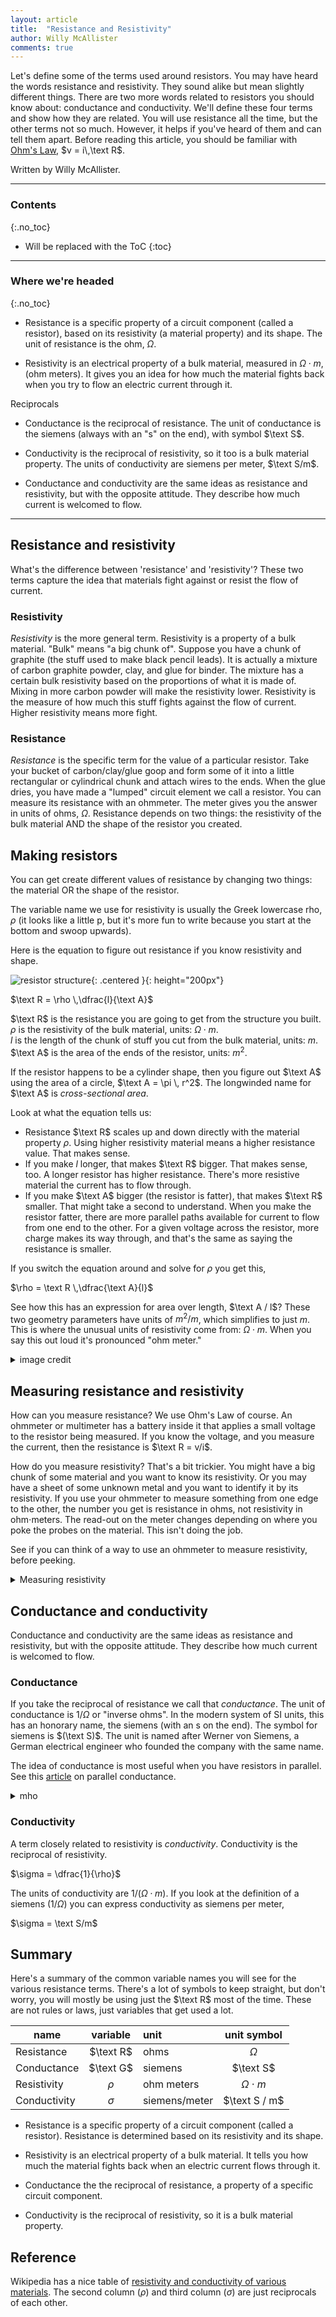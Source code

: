 ```yaml
---
layout: article
title:  "Resistance and Resistivity"
author: Willy McAllister
comments: true
---
```


Let's define some of the terms used around resistors. You may have heard the words resistance and resistivity. They sound alike but mean slightly different things. There are two more words related to resistors you should know about: conductance and conductivity. We'll define these four terms and show how they are related. You will use resistance all the time, but the other terms not so much. However, it helps if you've heard of them and can tell them apart. Before reading this article, you should be familiar with [Ohm's Law](http://spinningnumbers.org/a/5ideal-elements-and-sources.html#ohms-law), $v = i\,\text R$.

Written by Willy McAllister.

----

### Contents
{:.no_toc}

* Will be replaced with the ToC
{:toc}

----

### Where we're headed 
{:.no_toc}

* Resistance is a specific property of a circuit component (called a resistor), based on its resistivity (a material property) and its shape. The unit of resistance is the ohm, $\Omega$.

* Resistivity is an electrical property of a bulk material, measured in $\Omega \cdot m$, (ohm meters). It gives you an idea for how much the material fights back when you try to flow an electric current through it.

Reciprocals

* Conductance is the reciprocal of resistance. The unit of conductance is the siemens (always with an "s" on the end), with symbol $\text S$. 

* Conductivity is the reciprocal of resistivity, so it too is a bulk material property. The units of conductivity are siemens per meter, $\text S/m$.

* Conductance and conductivity are the same ideas as resistance and resistivity, but with the opposite attitude. They describe how much current is welcomed to flow.


----

## Resistance and resistivity

What's the difference between 'resistance' and 'resistivity'? These two terms capture the idea that materials fight against or resist the flow of current.

### Resistivity

*Resistivity* is the more general term. Resistivity is a property of a bulk material. "Bulk" means "a big chunk of". Suppose you have a chunk of graphite (the stuff used to make black pencil leads). It is actually a mixture of carbon graphite powder, clay, and glue for binder. The mixture has a certain bulk resistivity based on the proportions of what it is made of. Mixing in more carbon powder will make the resistivity lower. Resistivity is the measure of how much this stuff fights against the flow of current. Higher resistivity means more fight.  

### Resistance

*Resistance* is the specific term for the value of a particular resistor. Take your bucket of carbon/clay/glue goop and form some of it into a little rectangular or cylindrical chunk and attach wires to the ends. When the glue dries, you have made a "lumped" circuit element we call a resistor. You can measure its resistance with an ohmmeter. The meter gives you the answer in units of ohms, $\Omega$. Resistance depends on two things: the resistivity of the bulk material AND the shape of the resistor you created.

## Making resistors

You can get create different values of resistance by changing two things: the material OR the shape of the resistor.

The variable name we use for resistivity is usually the Greek lowercase rho, $\rho$ (it looks like a little p, but it's more fun to write because you start at the bottom and swoop upwards).

Here is the equation to figure out resistance if you know resistivity and shape.

![resistor structure](https://upload.wikimedia.org/wikipedia/commons/6/68/Resistivity_geometry.png){: .centered }{: height="200px"}

$\text R = \rho \,\dfrac{l}{\text A}$

$\text R$ is the resistance you are going to get from the structure you built.  
$\rho$ is the resistivity of the bulk material, units: $\Omega \cdot m$.  
$l$ is the length of the chunk of stuff you cut from the bulk material, units: $m$.  
$\text A$ is the area of the ends of the resistor, units: $m^2$. 

If the resistor happens to be a cylinder shape, then you figure out $\text A$ using the area of a circle, $\text A = \pi \, r^2$. The longwinded name for $\text A$ is *cross-sectional area*.

Look at what the equation tells us:
* Resistance $\text R$ scales up and down directly with the material property $\rho$. Using higher resistivity material means a higher resistance value. That makes sense.
* If you make $l$ longer, that makes $\text R$ bigger. That makes sense, too. A longer resistor has higher resistance. There's more resistive material the current has to flow through.
* If you make $\text A$ bigger (the resistor is fatter), that makes $\text R$ smaller. That might take a second to understand. When you make the resistor fatter, there are more parallel paths available for current to flow from one end to the other. For a given voltage across the resistor, more charge makes its way through, and that's the same as saying the resistance is smaller. 

If you switch the equation around and solve for $\rho$ you get this,

$\rho = \text R \,\dfrac{\text A}{l}$

See how this has an expression for area over length, $\text A / l$? These two geometry parameters have units of $m^2/m$, which simplifies to just $m$. This is where the unusual units of resistivity come from: $\Omega \cdot m$. When you say this out loud it's pronounced "ohm meter."

<details>
<summary>image credit</summary>
<p>Resistor image by <a href="//commons.wikimedia.org/wiki/User:Omegatron" title="User:Omegatron">User:Omegatron</a> - Created by <a href="//commons.wikimedia.org/wiki/User:Omegatron" title="User:Omegatron">User:Omegatron</a> using the <a href="https://en.wikipedia.org/wiki/GIMP" class="extiw" title="w:GIMP">GIMP</a>, <a href="http://creativecommons.org/licenses/by-sa/3.0" title="Creative Commons Attribution-Share Alike 3.0">CC BY-SA 3.0</a>, <a href="https://commons.wikimedia.org/w/index.php?curid=1699802">Link</a></p>

<p>This <a href="https://en.wikipedia.org/wiki/Electrical_resistivity_and_conductivity">Wikipedia article</a> has the equation for how to figure out resistance if you know resistivity and shape.</p>
</details>

## Measuring resistance and resistivity

How can you measure resistance? We use Ohm's Law of course. An ohmmeter or multimeter has a battery inside it that applies a small voltage to the resistor being measured. If you know the voltage, and you measure the current, then the resistance is $\text R = v/i$.

How do you measure resistivity? That's a bit trickier. You might have a big chunk of some material and you want to know its resistivity. Or you may have a sheet of some unknown metal and you want to identify it by its resistivity. If you use your ohmmeter to measure something from one edge to the other, the number you get is resistance in ohms, not resistivity in ohm$\cdot$meters. The read-out on the meter changes depending on where you poke the probes on the material. This isn't doing the job. 

See if you can think of a way to use an ohmmeter to measure resistivity, before peeking.

<details>
    <summary>Measuring resistivity</summary>
    <p>We can measure resistivity by using the equation from above where we expressed resistivity in terms of resistance, area, and length. To do this, you have to sacrifice some of the material to make the measurement.</p>
 
    <p>$\rho = \text R \dfrac{\text A}{l}$</p>

    <p>If you know all three variables on the right side, you can compute $\rho$. So get out your chisel or scissors and cut off a chunk of your resistive bulk material. Then trim it to a precise size with known $\text A$ and known $l$. Put your ohmmeter probes on the $\text A$ ends of your test piece and read $\text R$ from the ohmmeter. Put all three numbers into the equation and compute $\rho$. Done!</p>
</details>

## Conductance and conductivity

Conductance and conductivity are the same ideas as resistance and resistivity, but with the opposite attitude. They describe how much current is welcomed to flow.

### Conductance

If you take the reciprocal of resistance we call that *conductance*. The unit of conductance is $1/\Omega$ or "inverse ohms". In the modern system of SI units, this has an honorary name, the siemens (with an s on the end). The symbol for siemens is $(\text S)$. The unit is named after Werner von Siemens, a German electrical engineer who founded the company with the same name. 

The idea of conductance is most useful when you have resistors in parallel. See this [article](tbd) on parallel conductance.  

<details>
<summary>mho</summary>
<p>In the old days, $1/\Omega$ was called a "mho" (Ohm spelled backwards), and the symbol for mhos was $\mho$ (inverse ohms, get it?). This terminology is really old fashioned and you shouldn't use it, unless you are writing a paper on the history of electricity.</p>
</details>

### Conductivity

A term closely related to resistivity is *conductivity*. Conductivity is the reciprocal of resistivity.

$\sigma = \dfrac{1}{\rho}$

The units of conductivity are $1/(\Omega \cdot m)$. If you look at the definition of a siemens $(1/\Omega)$ you can express conductivity as siemens per meter,

$\sigma = \text S/m$

## Summary

Here's a summary of the common variable names you will see for the various resistance terms. There's a lot of symbols to keep straight, but don't worry, you will mostly be using just the $\text R$ most of the time. These are not rules or laws, just variables that get used a lot.

name         | variable               | unit           | unit symbol
|------------|:----------------------:|:---------------|:---------------:|
Resistance   | $\text R$              | ohms           | $\Omega$
Conductance  | $\text G$              | siemens        | $\text S$
Resistivity  | $\rho$                 | ohm meters     | $\Omega \cdot m$
Conductivity | $\sigma$               | siemens/meter  | $\text S / m$

* Resistance is a specific property of a circuit component (called a resistor). Resistance is determined based on its resistivity and its shape.

* Resistivity is an electrical property of a bulk material. It tells you how much the material fights back when an electric current flows through it.

* Conductance the the reciprocal of resistance, a property of a specific circuit component.

* Conductivity is the reciprocal of resistivity, so it is a bulk material property.

## Reference

Wikipedia has a nice table of [resistivity and conductivity of various materials](https://en.wikipedia.org/wiki/Electrical_resistivity_and_conductivity#Resistivity_and_conductivity_of_various_materials). The second column $(\rho)$ and third column $(\sigma)$ are just reciprocals of each other.
